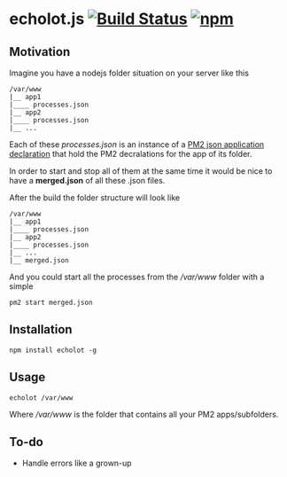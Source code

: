 # echolot.js [![Build Status](https://travis-ci.org/thomasbrueggemann/echolot.js.svg?branch=master)](https://travis-ci.org/tomaszbrue/echolot.js) [![npm](https://img.shields.io/badge/npm-1.0.3-blue.svg)](https://www.npmjs.com/package/echolot)

## Motivation

Imagine you have a nodejs folder situation on your server like this

```
/var/www
|__ app1
|____ processes.json
|__ app2
|____ processes.json
|__ ...
```

Each of these _processes.json_ is an instance of a [PM2 json application declaration](https://github.com/Unitech/PM2/blob/master/ADVANCED_README.md#json-app-declaration) that hold the PM2 decralations for the app of its folder.

In order to start and stop all of them at the same time it would be nice to have a **merged.json** of all these .json files.

After the build the folder structure will look like

```
/var/www
|__ app1
|____ processes.json
|__ app2
|____ processes.json
|__ ...
|__ merged.json
```

And you could start all the processes from the _/var/www_ folder with a simple

```
pm2 start merged.json
```

## Installation

```
npm install echolot -g
```

## Usage

```
echolot /var/www
```

Where */var/www* is the folder that contains all your PM2 apps/subfolders.

## To-do

* Handle errors like a grown-up
